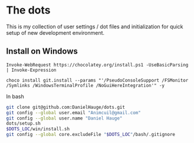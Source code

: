 # The dots

This is my collection of user settings / dot files and initialization for quick setup of new development environment.

## Install on Windows

```pwsh
Invoke-WebRequest https://chocolatey.org/install.ps1 -UseBasicParsing | Invoke-Expression
```

```pwsh
choco install git.install --params "'/PseudoConsoleSupport /FSMonitor /Symlinks /WindowsTerminalProfile /NoGuiHereIntegration'" -y
```

In bash

```sh
git clone git@github.com:DanielHauge/dots.git
git config --global user.email "Animcuil@gmail.com"
git config --global user.name "Daniel Hauge"
dots/setup.sh
$DOTS_LOC/win/install.sh
git config --global core.excludeFile "$DOTS_LOC"/bash/.gitignore
```

